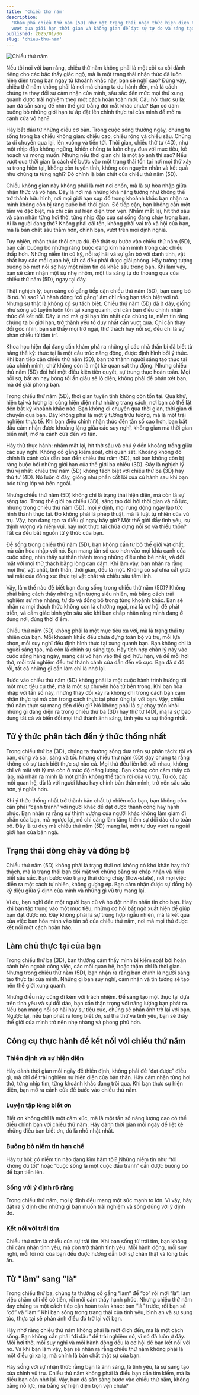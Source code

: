 ```yaml
---
title: 'Chiều thứ năm'
description:
  'Khám phá chiều thứ năm (5D) như một trạng thái nhận thức hiện diện trong bạn,
  vượt qua giới hạn thời gian và không gian để đạt sự tự do và sáng tạo vô hạn.'
published: 2025/01/06
slug: 'chieu-thu-nam'
---
```


![Chiều thứ năm](/images/chieu-thu-nam.jpeg)

Nếu tôi nói với bạn rằng, chiều thứ năm không phải là một cõi xa xôi dành riêng
cho các bậc thầy giác ngộ, mà là một trạng thái nhận thức đã luôn hiện diện
trong bạn ngay từ khoảnh khắc này, bạn sẽ nghĩ sao? Đúng vậy, chiều thứ năm
không phải là nơi mà chúng ta du hành đến, mà là cách chúng ta thay đổi sự cảm
nhận của mình, sâu sắc đến mức mọi thứ xung quanh được trải nghiệm theo một cách
hoàn toàn mới. Câu hỏi thực sự là: bạn đã sẵn sàng để nhìn thế giới bằng đôi mắt
khác chưa? Bạn có dám buông bỏ những giới hạn tự áp đặt lên chính thực tại của
mình để mở ra cánh cửa vô hạn?

Hãy bắt đầu từ những điều cơ bản. Trong cuộc sống thường ngày, chúng ta sống
trong ba chiều không gian: chiều cao, chiều rộng và chiều sâu. Chúng ta di
chuyển qua lại, lên xuống và tiến tới. Thời gian, chiều thứ tư (4D), như một
nhịp đập không ngừng, khiến chúng ta luôn chạy đua với mục tiêu, kế hoạch và
mong muốn. Nhưng nếu thời gian chỉ là một ảo ảnh thì sao? Nếu vượt qua thời gian
là cách để bước vào một trạng thái tồn tại nơi mọi thứ xảy ra trong hiện tại,
không còn tuyến tính, không còn nguyên nhân và kết quả như chúng ta từng nghĩ?
Đó chính là bản chất của chiều thứ năm (5D).

Chiều không gian này không phải là một nơi chốn, mà là sự hòa nhập giữa nhận
thức và vô hạn. Đây là nơi mà những khả năng tưởng như không thể trở thành hữu
hình, nơi mọi giới hạn sụp đổ trong khoảnh khắc bạn nhận ra mình không còn bị
ràng buộc bởi thời gian. Để tiếp cận, bạn không cần một tấm vé đặc biệt, mà chỉ
cần sự hiện diện trọn vẹn. Nhắm mắt lại, hít thở sâu và cảm nhận từng hơi thở,
từng nhịp đập của sự sống đang chảy trong bạn. Ai là người đang thở? Không phải
cái tên, không phải vai trò xã hội của bạn, mà là bản chất sâu thẳm hơn, chính
bạn, vượt trên mọi định nghĩa.

Tuy nhiên, nhận thức thôi chưa đủ. Để thật sự bước vào chiều thứ năm (5D), bạn
cần buông bỏ những ràng buộc đang kìm hãm mình trong các chiều thấp hơn. Những
niềm tin cũ kỹ, nỗi sợ hãi và sự gắn bó với danh tính, vật chất hay các mối quan
hệ, tất cả đều phải được giải phóng. Hãy tưởng tượng buông bỏ một nỗi sợ hay một
niềm tin đã khắc sâu trong bạn. Khi làm vậy, bạn sẽ cảm nhận một sự nhẹ nhõm,
một tia sáng tự do thoáng qua của chiều thứ năm (5D), ngay tại đây.

Thật nghịch lý, bạn càng cố gắng tiếp cận chiều thứ năm (5D), bạn càng bỏ lỡ nó.
Vì sao? Vì hành động “cố gắng” ám chỉ rằng bạn tách biệt với nó. Nhưng sự thật
là không có sự tách biệt. Chiều thứ năm (5D) đã ở đây, giống như sóng vô tuyến
luôn tồn tại xung quanh, chỉ cần bạn điều chỉnh nhận thức để kết nối. Đây là nơi
mà giới hạn lớn nhất của chúng ta, niềm tin rằng chúng ta bị giới hạn, trở thành
yếu tố duy nhất cần vượt qua. Chỉ cần thay đổi góc nhìn, bạn sẽ thấy mọi trở
ngại, thử thách hay nỗi sợ, đều chỉ là sự phản chiếu từ tâm trí.

Khoa học hiện đại đang dần khám phá ra những gì các nhà thần bí đã biết từ hàng
thế kỷ: thực tại là một cấu trúc năng động, được định hình bởi ý thức. Khi bạn
tiếp cận chiều thứ năm (5D), bạn trở thành người sáng tạo thực tại của chính
mình, chứ không còn là một kẻ quan sát thụ động. Nhưng chiều thứ năm (5D) đòi
hỏi một điều kiện tiên quyết, sự trung thực hoàn toàn. Mọi nỗi sợ, bất an hay
bóng tối ẩn giấu sẽ lộ diện, không phải để phán xét bạn, mà để giải phóng bạn.

Trong chiều thứ năm (5D), thời gian tuyến tính không còn tồn tại. Quá khứ, hiện
tại và tương lai cùng hiện diện như những trang sách, nơi bạn có thể lật đến bất
kỳ khoảnh khắc nào. Bạn không di chuyển qua thời gian, thời gian di chuyển qua
bạn. Đây không phải là một ý tưởng trừu tượng, mà là một trải nghiệm thực tế.
Khi bạn điều chỉnh nhận thức đến tần số cao hơn, bạn bắt đầu cảm nhận được
khoảng lặng giữa các suy nghĩ, không gian mà thời gian biến mất, mở ra cánh cửa
đến vô tận.

Hãy thử thực hành: nhắm mắt lại, hít thở sâu và chú ý đến khoảng trống giữa các
suy nghĩ. Không cố gắng kiểm soát, chỉ quan sát. Khoảng không đó chính là cánh
cửa dẫn bạn đến chiều thứ năm (5D), nơi bạn không còn bị ràng buộc bởi những
giới hạn của thế giới ba chiều (3D). Đây là nghịch lý thú vị nhất: chiều thứ năm
(5D) không tách biệt với chiều thứ ba (3D) hay thứ tư (4D). Nó luôn ở đây, giống
như phần cốt lõi của củ hành sau khi bạn bóc từng lớp vỏ bên ngoài.

Nhưng chiều thứ năm (5D) không chỉ là trạng thái hiện diện, mà còn là sự sáng
tạo. Trong thế giới ba chiều (3D), sáng tạo đòi hỏi thời gian và nỗ lực, nhưng
trong chiều thứ năm (5D), mọi ý định, mọi rung động ngay lập tức hình thành thực
tại. Đó không phải là phép thuật, mà là luật tự nhiên của vũ trụ. Vậy, bạn đang
tạo ra điều gì ngay bây giờ? Một thế giới đầy tình yêu, sự thịnh vượng và niềm
vui, hay một thực tại chứa đựng nỗi sợ và thiếu thốn? Tất cả đều bắt nguồn từ ý
thức của bạn.

Để sống trong chiều thứ năm (5D), bạn không cần từ bỏ thế giới vật chất, mà cần
hòa nhập với nó. Bạn mang tần số cao hơn vào mọi khía cạnh của cuộc sống, nhìn
thấy sự thần thánh trong những điều nhỏ bé nhất, và đối mặt với mọi thử thách
bằng lòng can đảm. Khi làm vậy, bạn nhận ra rằng mọi thứ, vật chất, tinh thần,
thời gian, đều là một. Không có sự chia cắt giữa hai mặt của đồng xu: thực tại
vật chất và chiều sâu tâm linh.

Vậy, làm thế nào để biết bạn đang sống trong chiều thứ năm (5D)? Không phải bằng
cách thấy những hiện tượng siêu nhiên, mà bằng cách trải nghiệm sự nhẹ nhàng, tự
do và đồng bộ trong từng khoảnh khắc. Bạn sẽ nhận ra mọi thách thức không còn là
chướng ngại, mà là cơ hội để phát triển, và cảm giác bình yên sâu sắc khi bạn
chấp nhận rằng mình đang ở đúng nơi, đúng thời điểm.

Chiều thứ năm (5D) không phải là một mục tiêu xa vời, mà là trạng thái tự nhiên
của bạn. Mỗi khoảnh khắc đều chứa đựng toàn bộ vũ trụ, mỗi lựa chọn, mỗi suy
nghĩ đều định hình thực tại xung quanh bạn. Bạn không chỉ là người sáng tạo, mà
còn là chính sự sáng tạo. Hãy tích hợp chân lý này vào cuộc sống hàng ngày, mang
cái vô hạn vào thế giới hữu hạn, và để mỗi hơi thở, mỗi trải nghiệm đều trở
thành cánh cửa dẫn đến vô cực. Bạn đã ở đó rồi, tất cả những gì cần làm chỉ là
nhớ lại.

Bước vào chiều thứ năm (5D) không phải là một cuộc hành trình hướng tới một mục
tiêu cụ thể, mà là một sự chuyển hóa từ bên trong. Khi bạn hòa nhập với tần số
này, những thay đổi xảy ra không chỉ trong cách bạn cảm nhận thực tại mà còn
trong cách thực tại phản ứng lại với bạn. Vậy, chiều thứ năm thực sự mang đến
điều gì? Nó không phải là sự chạy trốn khỏi những gì đang diễn ra trong chiều
thứ ba (3D) hay thứ tư (4D), mà là sự bao dung tất cả và biến đổi mọi thứ thành
ánh sáng, tình yêu và sự thống nhất.

## Từ ý thức phân tách đến ý thức thống nhất

Trong chiều thứ ba (3D), chúng ta thường sống dựa trên sự phân tách: tôi và bạn,
đúng và sai, sáng và tối. Nhưng chiều thứ năm (5D) dạy chúng ta rằng không có sự
tách biệt thực sự nào cả. Mọi thứ đều liên kết với nhau, không chỉ về mặt vật lý
mà còn ở mức độ năng lượng. Bạn không còn cảm thấy cô lập, mà nhận ra mình là
một phần không thể tách rời của vũ trụ. Từ đó, các mối quan hệ, dù là với người
khác hay chính bản thân mình, trở nên sâu sắc hơn, ý nghĩa hơn.

Khi ý thức thống nhất trở thành bản chất tự nhiên của bạn, bạn không còn cần
phải “cạnh tranh” với người khác để đạt được thành công hay hạnh phúc. Bạn nhận
ra rằng sự thịnh vượng của người khác không làm giảm đi phần của bạn, mà ngược
lại, nó chỉ càng làm tăng thêm sự dồi dào cho toàn bộ. Đây là tư duy mà chiều
thứ năm (5D) mang lại, một tư duy vượt ra ngoài giới hạn của bản ngã.

## Trạng thái dòng chảy và đồng bộ

Chiều thứ năm (5D) không phải là trạng thái nơi không có khó khăn hay thử thách,
mà là trạng thái bạn đối mặt với chúng bằng sự chấp nhận và hiểu biết sâu sắc.
Bạn bước vào trạng thái dòng chảy (flow-state), nơi mọi việc diễn ra một cách tự
nhiên, không gượng ép. Bạn cảm nhận được sự đồng bộ kỳ diệu giữa ý định của mình
và những gì vũ trụ mang lại.

Ví dụ, bạn nghĩ đến một người bạn cũ và họ đột nhiên nhắn tin cho bạn. Hay khi
bạn tập trung vào một mục tiêu, những cơ hội bất ngờ xuất hiện để giúp bạn đạt
được nó. Đây không phải là sự trùng hợp ngẫu nhiên, mà là kết quả của việc bạn
hòa mình vào tần số của chiều thứ năm, nơi mà mọi thứ được kết nối một cách hoàn
hảo.

## Làm chủ thực tại của bạn

Trong chiều thứ ba (3D), bạn thường cảm thấy mình bị kiểm soát bởi hoàn cảnh bên
ngoài: công việc, các mối quan hệ, hoặc thậm chí là thời gian. Nhưng trong chiều
thứ năm (5D), bạn nhận ra rằng bạn chính là người sáng tạo thực tại của mình.
Những gì bạn suy nghĩ, cảm nhận và tin tưởng sẽ tạo nên thế giới xung quanh.

Nhưng điều này cũng đi kèm với trách nhiệm. Để sáng tạo một thực tại dựa trên
tình yêu và sự dồi dào, bạn cần thận trọng với năng lượng bạn phát ra. Nếu bạn
mang nỗi sợ hãi hay sự tiêu cực, chúng sẽ phản ánh trở lại với bạn. Ngược lại,
nếu bạn phát ra lòng biết ơn, sự tha thứ và tình yêu, bạn sẽ thấy thế giới của
mình trở nên nhẹ nhàng và phong phú hơn.

## Công cụ thực hành để kết nối với chiều thứ năm

### Thiền định và sự hiện diện

Hãy dành thời gian mỗi ngày để thiền định, không phải để “đạt được” điều gì, mà
chỉ để trải nghiệm sự hiện diện của bản thân. Hãy cảm nhận từng hơi thở, từng
nhịp tim, từng khoảnh khắc đang trôi qua. Khi bạn thực sự hiện diện, bạn mở ra
cánh cửa để bước vào chiều thứ năm.

### Luyện tập lòng biết ơn

Biết ơn không chỉ là một cảm xúc, mà là một tần số năng lượng cao có thể điều
chỉnh bạn với chiều thứ năm. Hãy dành thời gian mỗi ngày để liệt kê những điều
bạn biết ơn, dù là nhỏ nhặt nhất.

### Buông bỏ niềm tin hạn chế

Hãy tự hỏi: có niềm tin nào đang kìm hãm tôi? Những niềm tin như “tôi không đủ
tốt” hoặc “cuộc sống là một cuộc đấu tranh” cần được buông bỏ để bạn tiến lên.

### Sống với ý định rõ ràng

Trong chiều thứ năm, mọi ý định đều mang một sức mạnh to lớn. Vì vậy, hãy đặt ra
ý định cho những gì bạn muốn trải nghiệm và sống đúng với ý định đó.

### Kết nối với trái tim

Chiều thứ năm là chiều của sự trái tim. Khi bạn sống từ trái tim, bạn không chỉ
cảm nhận tình yêu, mà còn trở thành tình yêu. Mỗi hành động, mỗi suy nghĩ, mỗi
lời nói của bạn đều được hướng dẫn bởi sự chân thật và lòng trắc ẩn.

## Từ "làm" sang "là"

Trong chiều thứ ba, chúng ta thường cố gắng “làm” để “có” rồi mới “là”: làm việc
chăm chỉ để có tiền, rồi mới cảm thấy hạnh phúc. Nhưng chiều thứ năm dạy chúng
ta một cách tiếp cận hoàn toàn khác: bạn “là” trước, rồi bạn sẽ “có” và “làm.”
Khi bạn sống trong trạng thái của tình yêu, bình an và sự sung túc, thực tại sẽ
phản ánh điều đó trở lại với bạn.

Hãy nhớ rằng chiều thứ năm không phải là một đích đến, mà là một cách sống. Bạn
không cần phải “đi đâu” để trải nghiệm nó, vì nó đã luôn ở đây. Mỗi hơi thở, mỗi
suy nghĩ và mỗi hành động đều là cơ hội để bạn kết nối với nó. Và khi bạn làm
vậy, bạn sẽ nhận ra rằng chiều thứ năm không phải là một điều gì xa lạ, mà chính
là bản chất thật sự của bạn.

Hãy sống với sự nhận thức rằng bạn là ánh sáng, là tình yêu, là sự sáng tạo của
chính vũ trụ. Chiều thứ năm không phải là điều bạn cần tìm kiếm, mà là điều bạn
cần nhớ lại. Vậy, bạn đã sẵn sàng bước vào chiều thứ năm, không bằng nỗ lực, mà
bằng sự hiện diện trọn vẹn chưa?
